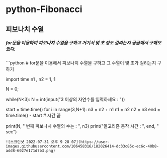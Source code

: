 # python-Fibonacci
<h2>피보나치 수열</h2>
<h5> for문을 이용하여 피보나치 수열을 구하고 거기서 몇 초 정도 걸리는지 궁금해서 구해보았다.</h5>
```python
# for문을 이용해서 피보나치 수열을 구하고 그 수열이 몇 초가 걸리는지 구하기 

import time
n1 , n2 = 1, 1

N = 0;

while(N<3):
    N = int(input("3 이상의 자연수를 입력하세요 : "))

start = time.time()
for i in range(3,N+1):
    n3 = n2 + n1
    n1 = n2
    n2 = n3 
end = time.time() - start # 시간 끝

print(N, " 번째 피보나치 수열의 수는 : ", n3)
print("알고리즘 동작 시간 : ", end, " sec")
```
![스크린샷 2022-07-31 오후 9 28 07](https://user-images.githubusercontent.com/106458316/182026414-dc33c85c-ec6c-40b8-add8-6027e171d7b3.png)
